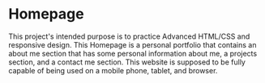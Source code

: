 # Homepage

This project's intended purpose is to practice Advanced HTML/CSS and responsive design. This Homepage is a personal portfolio that contains an about me section that has some personal information about me, a projects section, and a contact me section. This website is supposed to be fully capable of being used on a mobile phone, tablet, and browser.

